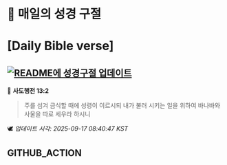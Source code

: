 # 🙏 매일의 성경 구절
# [Daily Bible verse]
## [![README에 성경구절 업데이트](https://github.com/DONGSUKA/first_test/actions/workflows/update-readme-bible.yml/badge.svg)](https://github.com/DONGSUKA/first_test/actions/workflows/update-readme-bible.yml)
<!-- START_BIBLE_VERSE -->
📖 **사도행전 13:2**
> 주를 섬겨 금식할 때에 성령이 이르시되 내가 불러 시키는 일을 위하여 바나바와 사울을 따로 세우라 하시니

🕊️ _업데이트 시각: 2025-09-17 08:40:47 KST_
  <!-- END_BIBLE_VERSE -->
## GITHUB_ACTION

